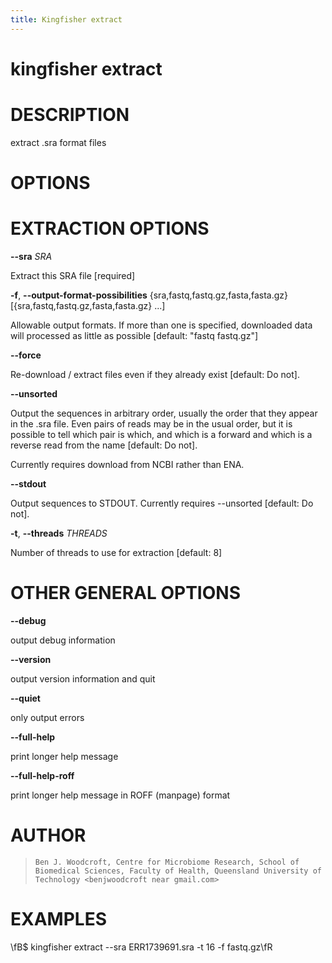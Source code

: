 ```yaml
---
title: Kingfisher extract
---
```

# kingfisher extract

# DESCRIPTION

extract .sra format files

# OPTIONS

# EXTRACTION OPTIONS

**\--sra** *SRA*

  Extract this SRA file [required]

**-f**, **\--output-format-possibilities** {sra,fastq,fastq.gz,fasta,fasta.gz} [{sra,fastq,fastq.gz,fasta,fasta.gz} \...]

  Allowable output formats. If more than one is specified, downloaded
    data will processed as little as possible [default: \"fastq
    fastq.gz\"]

**\--force**

  Re-download / extract files even if they already exist [default: Do
    not].

**\--unsorted**

  Output the sequences in arbitrary order, usually the order that they
    appear in the .sra file. Even pairs of reads may be in the usual
    order, but it is possible to tell which pair is which, and which is
    a forward and which is a reverse read from the name [default: Do
    not].

Currently requires download from NCBI rather than ENA.

**\--stdout**

  Output sequences to STDOUT. Currently requires \--unsorted
    [default: Do not].

**-t**, **\--threads** *THREADS*

  Number of threads to use for extraction [default: 8]

# OTHER GENERAL OPTIONS

**\--debug**

  output debug information

**\--version**

  output version information and quit

**\--quiet**

  only output errors

**\--full-help**

  print longer help message

**\--full-help-roff**

  print longer help message in ROFF (manpage) format

# AUTHOR

>     Ben J. Woodcroft, Centre for Microbiome Research, School of Biomedical Sciences, Faculty of Health, Queensland University of Technology <benjwoodcroft near gmail.com>

# EXAMPLES

\\fB\$ kingfisher extract \--sra ERR1739691.sra -t 16 -f fastq.gz\\fR

  
